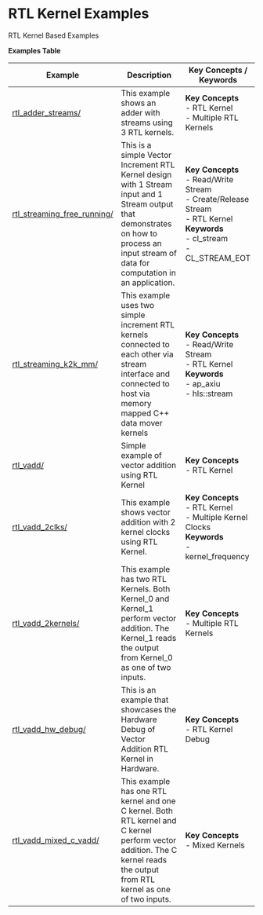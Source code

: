 RTL Kernel Examples
==================================
RTL Kernel Based Examples

 __Examples Table__ 

Example        | Description           | Key Concepts / Keywords 
---------------|-----------------------|-------------------------
[rtl_adder_streams/][]|This example shows an adder with streams using 3 RTL kernels.|__Key__ __Concepts__<br> - RTL Kernel<br> - Multiple RTL Kernels<br>
[rtl_streaming_free_running/][]|This is a simple Vector Increment RTL Kernel design with 1 Stream input and 1 Stream output that demonstrates on how to process an input stream of data for computation in an application.|__Key__ __Concepts__<br> - Read/Write Stream<br> - Create/Release Stream<br> - RTL Kernel<br>__Keywords__<br> - cl_stream<br> - CL_STREAM_EOT
[rtl_streaming_k2k_mm/][]|This example uses two simple increment RTL kernels connected to each other via stream interface and connected to host via memory mapped C++ data mover kernels|__Key__ __Concepts__<br> - Read/Write Stream<br> - RTL Kernel<br>__Keywords__<br> - ap_axiu<br> - hls::stream
[rtl_vadd/][]|Simple example of vector addition using RTL Kernel|__Key__ __Concepts__<br> - RTL Kernel<br>
[rtl_vadd_2clks/][]|This example shows vector addition with 2 kernel clocks using RTL Kernel.|__Key__ __Concepts__<br> - RTL Kernel<br> - Multiple Kernel Clocks<br>__Keywords__<br> - kernel_frequency
[rtl_vadd_2kernels/][]|This example has two RTL Kernels. Both Kernel_0 and Kernel_1 perform vector addition. The Kernel_1 reads the output from Kernel_0 as one of two inputs.|__Key__ __Concepts__<br> - Multiple RTL Kernels<br>
[rtl_vadd_hw_debug/][]|This is an example that showcases the Hardware Debug of Vector Addition RTL Kernel in Hardware.|__Key__ __Concepts__<br> - RTL Kernel Debug<br>
[rtl_vadd_mixed_c_vadd/][]|This example has one RTL kernel and one C kernel. Both RTL kernel and C kernel perform vector addition. The C kernel reads the output from RTL kernel as one of two inputs.|__Key__ __Concepts__<br> - Mixed Kernels<br>

[.]:.
[rtl_adder_streams/]:rtl_adder_streams/
[rtl_streaming_free_running/]:rtl_streaming_free_running/
[rtl_streaming_k2k_mm/]:rtl_streaming_k2k_mm/
[rtl_vadd/]:rtl_vadd/
[rtl_vadd_2clks/]:rtl_vadd_2clks/
[rtl_vadd_2kernels/]:rtl_vadd_2kernels/
[rtl_vadd_hw_debug/]:rtl_vadd_hw_debug/
[rtl_vadd_mixed_c_vadd/]:rtl_vadd_mixed_c_vadd/
